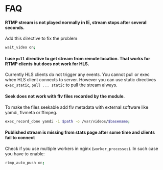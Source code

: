 # FAQ

#### RTMP stream is not played normally in IE, stream stops after several seconds.

Add this directive to fix the problem
```sh
wait_video on;
```

#### I use `pull` directive to get stream from remote location. That works for RTMP clients but does not work for HLS.

Currently HLS clients do not trigger any events. You cannot pull or exec when HLS client connects to server. However you can use static directives `exec_static`, `pull ... static` to pull the stream always. 

#### Seek does not work with flv files recorded by the module.

To make the files seekable add flv metadata with external software like yamdi, flvmeta or ffmpeg.
```sh
exec_record_done yamdi -i $path -o /var/videos/$basename;
```

#### Published stream is missing from stats page after some time and clients fail to connect

Check if you use multiple workers in nginx (`worker_processes`). In such case you have to enable:
```sh
rtmp_auto_push on;
```
